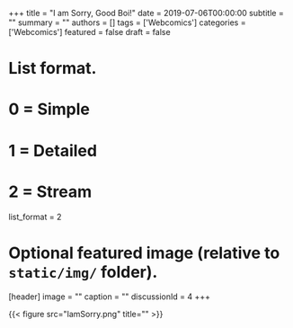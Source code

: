 +++
title = "I am Sorry, Good Boi!"
date = 2019-07-06T00:00:00
subtitle = ""
summary = ""
authors = []
tags = ['Webcomics']
categories = ['Webcomics']
featured = false
draft = false

# List format.
# 0 = Simple
# 1 = Detailed
# 2 = Stream
list_format = 2

# Optional featured image (relative to `static/img/` folder).
[header]
image = ""
caption = ""
discussionId = 4
+++


{{< figure src="IamSorry.png" title="" >}}  
